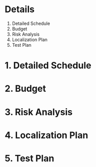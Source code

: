 # Details #

  1. Detailed Schedule
  1. Budget
  1. Risk Analysis
  1. Localization Plan
  1. Test Plan

# 1. Detailed Schedule #

# 2. Budget #

# 3. Risk Analysis #

# 4. Localization Plan #

# 5. Test Plan #